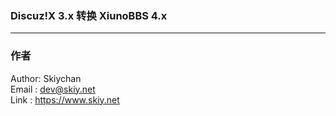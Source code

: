 ### Discuz!X 3.x 转换 XiunoBBS 4.x
------



### 作者
Author: Skiychan   
Email : dev@skiy.net   
Link  : https://www.skiy.net      